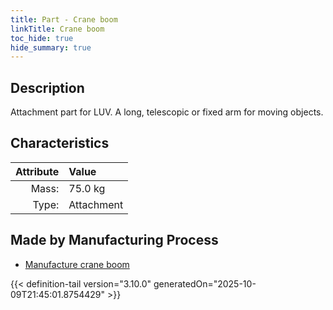 ```yaml
---
title: Part - Crane boom
linkTitle: Crane boom
toc_hide: true
hide_summary: true
---
```

<!-- This is generated by the MarsSim HelpGenertor, do not edit. -->

## Description
Attachment part for LUV. A long, telescopic or fixed arm for moving objects.

## Characteristics

| Attribute      | Value |
|--------:|:------|
|Mass:|75.0 kg|
|Type:|Attachment|

## Made by Manufacturing Process

- [Manufacture crane boom](/docs/definitions/process/manufacture-crane-boom)




{{< definition-tail version="3.10.0" generatedOn="2025-10-09T21:45:01.8754429" >}}



